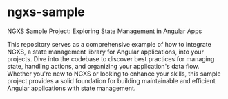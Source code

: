 # ngxs-sample
NGXS Sample Project: Exploring State Management in Angular Apps

This repository serves as a comprehensive example of how to integrate NGXS, a state management library for Angular applications, into your projects. Dive into the codebase to discover best practices for managing state, handling actions, and organizing your application's data flow. Whether you're new to NGXS or looking to enhance your skills, this sample project provides a solid foundation for building maintainable and efficient Angular applications with state management.
